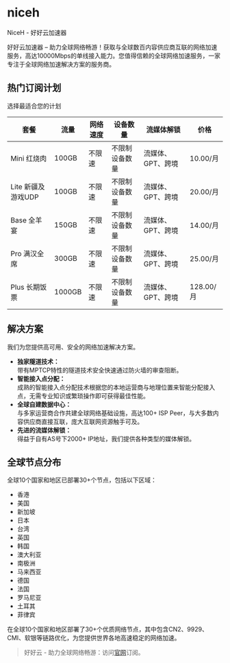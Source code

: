 # niceh
NiceH - 好好云加速器

好好云加速器 – 助力全球网络畅游！获取与全球数百内容供应商互联的网络加速服务，高达10000Mbps的单线接入能力。您值得信赖的全球网络加速服务，一家专注于全球网络加速解决方案的服务商。

## 热门订阅计划

选择最适合您的计划

| 套餐            | 流量     | 网络速度 | 设备数量    | 流媒体解锁      | 价格       |
| ------------- | ------ | ---- | ------- | ---------- | -------- |
| Mini 红烧肉      | 100GB  | 不限速  | 不限制设备数量 | 流媒体、GPT、跨境 | 10.00/月  |
| Lite 新疆及游戏UDP | 100GB  | 不限速  | 不限制设备数量 | 流媒体、GPT、跨境 | 20.00/月  |
| Base 全羊宴      | 150GB  | 不限速  | 不限制设备数量 | 流媒体、GPT、跨境 | 14.00/月  |
| Pro 满汉全席      | 300GB  | 不限速  | 不限制设备数量 | 流媒体、GPT、跨境 | 25.00/月  |
| Plus 长期饭票     | 1000GB | 不限速  | 不限制设备数量 | 流媒体、GPT、跨境 | 128.00/月 |

## 解决方案

我们为您提供高可用、安全的网络加速解决方案。

* **独家隧道技术：**\
  带有MPTCP特性的隧道技术安全快速通过防火墙的审查阻断。
* **智能接入点分配：**\
  成熟的智能接入点分配技术根据您的本地运营商与地理位置来智能分配接入点，无需专业知识或繁琐操作即可获得最佳性能。
* **全球自建数据中心：**\
  与多家运营商合作共建全球网络基础设施，高达100+ ISP Peer，与大多数内容供应商直接互联，庞大互联网资源触手可及。
* **先进的流媒体解锁：**\
  得益于自有AS号下2000+ IP地址，我们提供各种类型的媒体解锁。

## 全球节点分布

全球10个国家和地区已部署30+个节点，包括以下区域：

* 香港
* 美国
* 新加坡
* 日本
* 台湾
* 英国
* 韩国
* 澳大利亚
* 南极洲
* 马来西亚
* 德国
* 法国
* 罗马尼亚
* 土耳其
* 菲律宾

在全球10个国家和地区部署了30+个优质网络节点，其中包含CN2、9929、CMI、软银等链路优化，为您提供世界各地高速稳定的网络加速。

> 好好云 - 助力全球网络畅游：访问[官网](https://jump.p6p.net/255)订阅。
